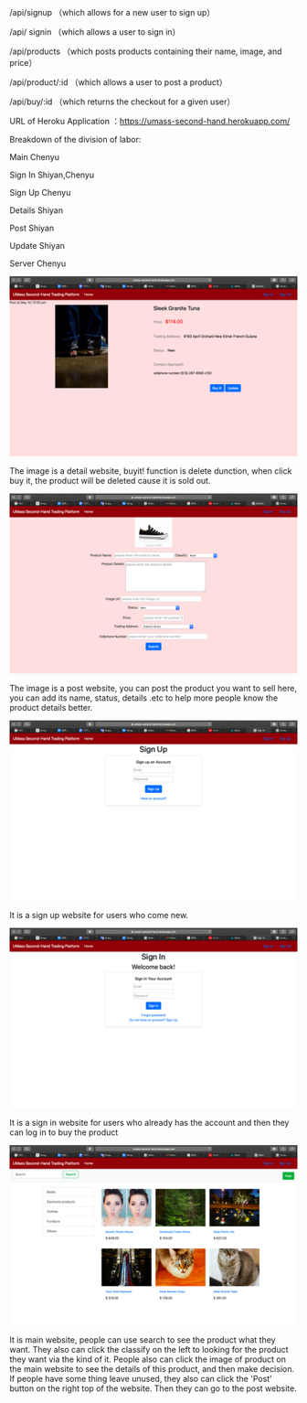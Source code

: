 /api/signup （which allows for a new user to sign up）

/api/ signin （which allows a user to sign in）

/api/products （which posts products containing their name, image, and price）

/api/product/:id （which allows a user to post a product）

/api/buy/:id （which returns the checkout for a given user）

URL of Heroku Application ：https://umass-second-hand.herokuapp.com/

Breakdown of the division of labor: 

Main Chenyu

Sign In Shiyan,Chenyu

Sign Up Chenyu

Details Shiyan

Post Shiyan

Update Shiyan

Server Chenyu

![image](https://github.com/congchenyu/cs326-final-theta/blob/main/docs/1.png)

The image is a detail website, buyit! function is delete dunction, when click buy it, the product will be deleted cause it is sold out.

![image](https://github.com/congchenyu/cs326-final-theta/blob/main/docs/2.png)

The image is a post website, you can post the product you want to sell here, you can add its name, status, details .etc to help more people know the product details better. 

![image](https://github.com/congchenyu/cs326-final-theta/blob/main/docs/3.png)

It is a sign up website for users who come new.

![image](https://github.com/congchenyu/cs326-final-theta/blob/main/docs/4.png)

It is a sign in website for users who already has the account and then they can log in to buy the product

![image](https://github.com/congchenyu/cs326-final-theta/blob/main/docs/5.png)

It is main website, people can use search to see the product what they want. They also can click the classify on the left to looking for the product they want via 
the kind of it. People also can click the image of product on the main website to see the details of this product, and then make decision. If people have some thing leave unused, they also can click the 'Post' button on the right top of the website. Then they can go to the post website.
